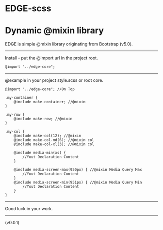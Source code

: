 # EDGE-scss

# Dynamic @mixin library
EDGE is simple @mixin library originating from Bootstrap (v5.0).

---

Install - put the @import url in the project root. 

    @import "../edge-core"; 

---

@example in your project style.scss or root core.

    @import "../edge-core"; //On Top

    .my-container {
        @include make-container; //@mixin
    }

    .my-row {
        @include make-row; //@mixin
    }
    
    .my-col {
        @include make-col(12); //@mixin
        @include make-col-md(6); //@mixin col 
        @include make-col-xl(3); //@mixin col

        @include media-min(xs) {
            //Yout Declaration Content
        }

        @include media-screen-max(950px) { //@mixin Media Query Max
            //Yout Declaration Content
        }
        @include media-screen-min(951px) { //@mixin Media Query Min
            //Yout Declaration Content
        }
    }

---

Good luck in your work.

---

(v0.0.1)
